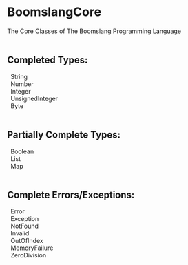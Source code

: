 # BoomslangCore
The Core Classes of The Boomslang Programming Language<br>
<br>
## Completed Types:<br>
&nbsp;&nbsp;String<br>
&nbsp;&nbsp;Number<br>
&nbsp;&nbsp;Integer<br>
&nbsp;&nbsp;UnsignedInteger<br>
&nbsp;&nbsp;Byte<br>
<br>
## Partially Complete Types:<br>
&nbsp;&nbsp;Boolean<br>
&nbsp;&nbsp;List<br>
&nbsp;&nbsp;Map<br>
<br>
## Complete Errors/Exceptions:<br>
&nbsp;&nbsp;Error<br>
&nbsp;&nbsp;Exception<br>
&nbsp;&nbsp;NotFound<br>
&nbsp;&nbsp;Invalid<br>
&nbsp;&nbsp;OutOfIndex<br>
&nbsp;&nbsp;MemoryFailure<br>
&nbsp;&nbsp;ZeroDivision<br>
